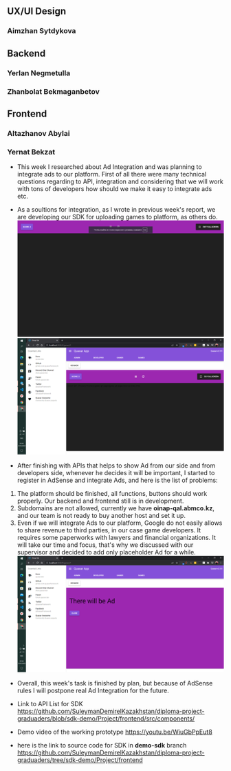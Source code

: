 ## UX/UI Design
### Aimzhan Sytdykova
## Backend
### Yerlan Negmetulla
### Zhanbolat Bekmaganbetov
## Frontend
### Altazhanov Abylai
### Yernat Bekzat
* This week I researched about Ad Integration and was planning to integrate ads to our platform. First of all there were many technical questions regarding to API, integration and considering that we will work with tons of developers how should we make it easy to integrate ads etc.
* As a soultions for integration, as I wrote in previous week's report, we are developing our SDK for uploading games to platform, as others do.
![alt fullscreen](./week8/fullscreen.png)
![alt new-buttons](./week8/new-buttons.png)

* After finishing with APIs that helps to show Ad from our side and from developers side, whenever he decides it will be important, I started to register in AdSense and integrate Ads, and here is the list of problems:
1. The platform should be finished, all functions, buttons should work properly. Our backend and frontend still is in development.
2. Subdomains are not allowed, currently we have **oinap-qal.abmco.kz**, and our team is not ready to buy another host and set it up. 
3. Even if we will integrate Ads to our platform, Google do not easily allows to share revenue to third parties, in our case game developers. It requires some paperworks with lawyers and financial organizations. It will take our time and focus, that's why we discussed with our supervisor and decided to add only placeholder Ad for a while.
![alt demo-ad](./week8/Ad%20example.png)
  
* Overall, this week's task is finished by plan, but because of AdSense rules I will postpone real Ad Integration for the future.

* Link to API List for SDK
    https://github.com/SuleymanDemirelKazakhstan/diploma-project-graduaders/blob/sdk-demo/Project/frontend/src/components/
* Demo video of the working prototype
    https://youtu.be/WiuGbPpEut8
* here is the link to source code for SDK in **demo-sdk** branch
    https://github.com/SuleymanDemirelKazakhstan/diploma-project-graduaders/tree/sdk-demo/Project/frontend
